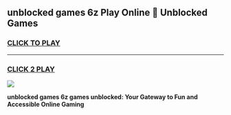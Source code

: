 
## unblocked games 6z Play Online 👋 Unblocked Games
<h3>
<a href="https://premium.freeplayer.one?title=unblocked_games_6z&ref=19F">CLICK TO PLAY</a></h3>
<hr>

<h3>
<a href="https://premium.freeplayer.one?title=unblocked_games_6z&ref=19F">CLICK 2 PLAY</a>
  
</h3>

<a href="https://premium.freeplayer.one?title=unblocked_games_6z&ref=19F"><img src="https://clearcache.store/games.png"></a>


**unblocked games 6z games unblocked: Your Gateway to Fun and Accessible Online Gaming**
